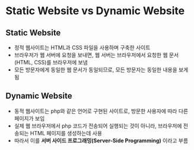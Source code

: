 # Static Website vs Dynamic Website

## Static Website

- 정적 웹사이트는 HTML과 CSS 파일을 사용하며 구축한 사이트
- 브라우저가 웹 서버에 요청을 보내면, 웹 서버는 브라우저에서 요청한 웹 문서(HTML, CSS)를 브라우저에 보냄
- 모든 방문자에게 동일한 웹 문서가 동일되므로, 모든 방문자는 동일한 내용을 보게 됨

## Dynamic Website

- 동적 웹사이트는 php와 같은 언어로 구현된 사이트로, 방문한 사용자에 따라 다른 페이지가 보임
- 실제 웹 브라우저에서 php 코드가 전송되어 실행되는 것이 아니라, 브라우저에 전송되는 HTML 페이지를 생성하는데 사용
- 따라서 이를 **서버 사이드 프로그래밍(Server-Side Programming)** 이라고 부름
